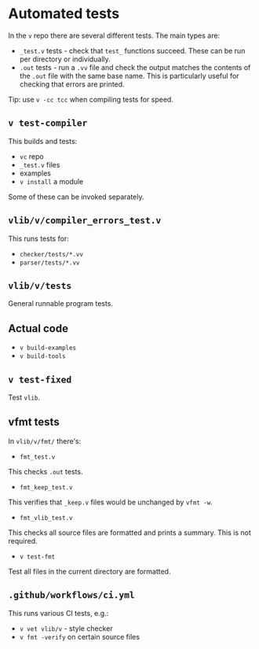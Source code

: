 # Automated tests

In the `v` repo there are several different tests. The main types are:

* `_test.v` tests - check that `test_` functions succeed. These can be 
run per directory or individually.
* `.out` tests - run a `.vv` file and check the output matches the 
contents of the `.out` file with the same base name. This is 
particularly useful for checking that errors are printed.

Tip: use `v -cc tcc` when compiling tests for speed.


## `v test-compiler`

This builds and tests:

* `vc` repo
* `_test.v` files
* examples
* `v install` a module

Some of these can be invoked separately.

## `vlib/v/compiler_errors_test.v`

This runs tests for:
* `checker/tests/*.vv`
* `parser/tests/*.vv`

## `vlib/v/tests`

General runnable program tests.

## Actual code

* `v build-examples`
* `v build-tools`

## `v test-fixed`

Test `vlib`.

## vfmt tests

In `vlib/v/fmt/` there's:

* `fmt_test.v`

This checks `.out` tests.

* `fmt_keep_test.v`

This verifies that `_keep.v` files would be unchanged by `vfmt -w`.

* `fmt_vlib_test.v`

This checks all source files are formatted and prints a summary. This 
is not required.

* `v test-fmt`

Test all files in the current directory are formatted.

## `.github/workflows/ci.yml`

This runs various CI tests, e.g.:

* `v vet vlib/v` - style checker
* `v fmt -verify` on certain source files
